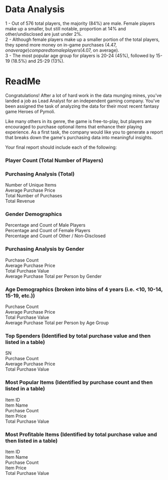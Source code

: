 # Data Analysis
1 - Out of 576 total players, the majority (84%) are male. Female players make up a smaller, but still notable, proportion at 14% and other/undisclosed are just under 2%. <br>
2 - Although female players make up a smaller portion of the total players, they spend more money on in-game purchases ($4.47, on average) compared to male players ($4.07, on average). <br>
3 - The most popular age group for players is 20-24 (45%), followed by 15-19 (18.5%) and 25-29 (13%).

# ReadMe
Congratulations! After a lot of hard work in the data munging mines, you've landed a job as Lead Analyst for an independent gaming company. You've been assigned the task of analyzing the data for their most recent fantasy game Heroes of Pymoli.

Like many others in its genre, the game is free-to-play, but players are encouraged to purchase optional items that enhance their playing experience. As a first task, the company would like you to generate a report that breaks down the game's purchasing data into meaningful insights.

Your final report should include each of the following:

### Player Count (Total Number of Players)

### Purchasing Analysis (Total)<br>
Number of Unique Items<br>
Average Purchase Price<br>
Total Number of Purchases<br>
Total Revenue<br>

### Gender Demographics<br>
Percentage and Count of Male Players<br>
Percentage and Count of Female Players<br>
Percentage and Count of Other / Non-Disclosed<br>

### Purchasing Analysis by Gender<br>
Purchase Count<br>
Average Purchase Price<br>
Total Purchase Value<br>
Average Purchase Total per Person by Gender<br>

### Age Demographics (broken into bins of 4 years (i.e. <10, 10-14, 15-19, etc.))<br>
Purchase Count<br>
Average Purchase Price<br>
Total Purchase Value<br>
Average Purchase Total per Person by Age Group<br>

### Top Spenders (Identified by total purchase value and then listed in a table) <br>
SN<br>
Purchase Count<br>
Average Purchase Price<br>
Total Purchase Value<br>

### Most Popular Items (Identified by purchase count and then listed in a table)<br>
Item ID<br>
Item Name<br>
Purchase Count<br>
Item Price<Br>
Total Purchase Value<br>

### Most Profitable Items (Identified by total purchase value and then listed in a table)<br>
Item ID<br>
Item Name<br>
Purchase Count<br>
Item Price<br>
Total Purchase Value<br>



